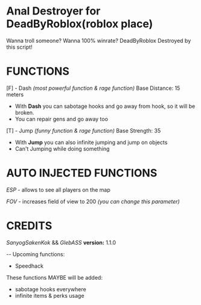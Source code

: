 # Anal Destroyer for DeadByRoblox(roblox place)
Wanna troll someone?
Wanna 100% winrate?
DeadByRoblox Destroyed by this script!


# FUNCTIONS
[F] - Dash *(most powerful function & rage function)*
Base Distance: 15 meters

- With **Dash** you can sabotage hooks and go away from hook, so it will be broken.
- You can repair gens and go away too

[T] - Jump *(funny function & rage function)*
Base Strength: 35

- With **Jump** you can also infinite jumping and jump on objects
- Can't Jumping while doing something


# AUTO INJECTED FUNCTIONS
*ESP* - allows to see all players on the map

*FOV* - increases field of view to 200 *(you can change this parameter)*

# CREDITS
*SanyogSakenKok* && *GlebASS*
**version:** 1.1.0

--
Upcoming functions:
- Speedhack

These functions MAYBE will be added:
- sabotage hooks everywhere
- infinite items & perks usage
